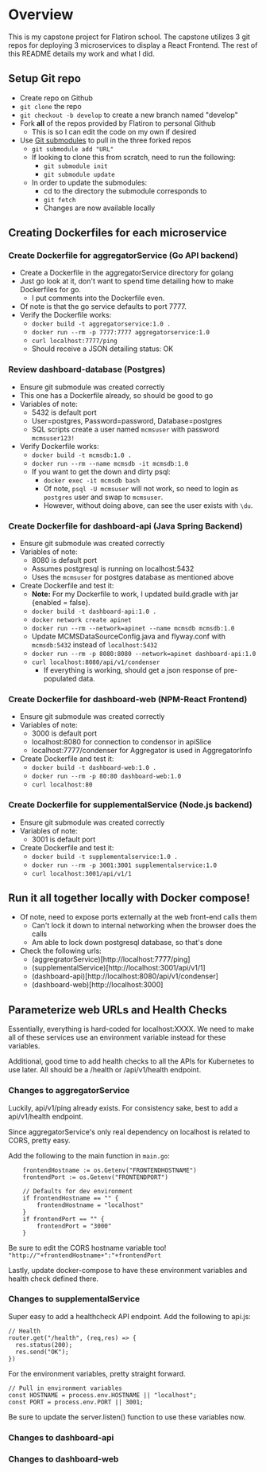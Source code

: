 # Overview

This is my capstone project for Flatiron school.
The capstone utilizes 3 git repos for deploying 3 microservices to display a React Frontend.
The rest of this README details my work and what I did.

## Setup Git repo

* Create repo on Github
* `git clone` the repo
* `git checkout -b develop` to create a new branch named "develop"
* Fork **all** of the repos provided by Flatiron to personal Github
    * This is so I can edit the code on my own if desired
* Use [Git submodules](https://git-scm.com/book/en/v2/Git-Tools-Submodules) to pull in the three forked repos
    * `git submodule add "URL"`
    * If looking to clone this from scratch, need to run the following:
        * `git submodule init`
        * `git submodule update`
    * In order to update the submodules:
        * cd to the directory the submodule corresponds to
        * `git fetch`
        * Changes are now available locally

## Creating Dockerfiles for each microservice

### Create Dockerfile for aggregatorService (Go API backend)

* Create a Dockerfile in the aggregatorService directory for golang
* Just go look at it, don't want to spend time detailing how to make Dockerfiles for go.
    * I put comments into the Dockerfile even.
* Of note is that the go service defaults to port 7777.
* Verify the Dockerfile works:
    * `docker build -t aggregatorservice:1.0 .`
    * `docker run --rm -p 7777:7777 aggregatorservice:1.0`
    * `curl localhost:7777/ping`
    * Should receive a JSON detailing status: OK

### Review dashboard-database (Postgres)

* Ensure git submodule was created correctly
* This one has a Dockerfile already, so should be good to go
* Variables of note:
    * 5432 is default port
    * User=postgres, Password=password, Database=postgres
    * SQL scripts create a user named `mcmsuser` with password `mcmsuser123!`
* Verify Dockerfile works:
    * `docker build -t mcmsdb:1.0 .`
    * `docker run --rm --name mcmsdb -it mcmsdb:1.0`
    * If you want to get the down and dirty psql:
        * `docker exec -it mcmsdb bash`
        * Of note, `psql -U mcmsuser` will not work, so need to login as `postgres` user and swap to `mcmsuser`.
        * However, without doing above, can see the user exists with `\du`.

### Create Dockerfile for dashboard-api (Java Spring Backend)

* Ensure git submodule was created correctly
* Variables of note:
    * 8080 is default port
    * Assumes postgresql is running on localhost:5432
    * Uses the `mcmsuser` for postgres database as mentioned above
* Create Dockerfile and test it:
    * **Note:** For my Dockerfile to work, I updated build.gradle with jar {enabled = false}. 
    * `docker build -t dashboard-api:1.0 .`
    * `docker network create apinet`
    * `docker run --rm --network=apinet --name mcmsdb mcmsdb:1.0`
    * Update MCMSDataSourceConfig.java and flyway.conf with `mcmsdb:5432` instead of `localhost:5432`
    * `docker run --rm -p 8080:8080 --network=apinet dashboard-api:1.0`
    * `curl localhost:8080/api/v1/condenser`
        * If everything is working, should get a json response of pre-populated data.

### Create Dockerfile for dashboard-web (NPM-React Frontend)

* Ensure git submodule was created correctly
* Variables of note:
    * 3000 is default port
    * localhost:8080 for connection to condensor in apiSlice
    * localhost:7777/condenser for Aggregator is used in AggregatorInfo
* Create Dockerfile and test it:
    * `docker build -t dashboard-web:1.0 .`
    * `docker run --rm -p 80:80 dashboard-web:1.0`
    * `curl localhost:80`

### Create Dockerfile for supplementalService (Node.js backend)

* Ensure git submodule was created correctly
* Variables of note:
    * 3001 is default port
* Create Dockerfile and test it:
    * `docker build -t supplementalservice:1.0 .`
    * `docker run --rm -p 3001:3001 supplementalservice:1.0`
    * `curl localhost:3001/api/v1/1`

## Run it all together locally with Docker compose!

* Of note, need to expose ports externally at the web front-end calls them
    * Can't lock it down to internal networking when the browser does the calls
    * Am able to lock down postgresql database, so that's done
* Check the following urls:
    * (aggregratorService)[http://localhost:7777/ping]
    * (supplementalService)[http://localhost:3001/api/v1/1]
    * (dashboard-api)[http://localhost:8080/api/v1/condenser]
    * (dashboard-web)[http://localhost:3000]

## Parameterize web URLs and Health Checks

Essentially, everything is hard-coded for localhost:XXXX.
We need to make all of these services use an environment variable instead for these variables.

Additional, good time to add health checks to all the APIs for Kubernetes to use later. All should be a /health or /api/v1/health endpoint.

### Changes to aggregatorService

Luckily, api/v1/ping already exists. For consistency sake,
best to add a api/v1/health endpoint.

Since aggregatorService's only real dependency on localhost is related to CORS,
pretty easy.

Add the following to the main function in `main.go`:
```
    frontendHostname := os.Getenv("FRONTENDHOSTNAME")
	frontendPort := os.Getenv("FRONTENDPORT")

	// Defaults for dev environment
	if frontendHostname == "" {
		frontendHostname = "localhost"
	}
	if frontendPort == "" {
		frontendPort = "3000"
	}
```
Be sure to edit the CORS hostname variable too!
`"http://"+frontendHostname+":"+frontendPort`

Lastly, update docker-compose to have these environment variables and health check defined there.

### Changes to supplementalService

Super easy to add a healthcheck API endpoint.
Add the following to api.js:
```
// Health
router.get("/health", (req,res) => {
  res.status(200);
  res.send("OK");
})
```

For the environment variables, pretty straight forward.
```
// Pull in environment variables
const HOSTNAME = process.env.HOSTNAME || "localhost";
const PORT = process.env.PORT || 3001;
```
Be sure to update the server.listen() function to use these variables now.

### Changes to dashboard-api


### Changes to dashboard-web



